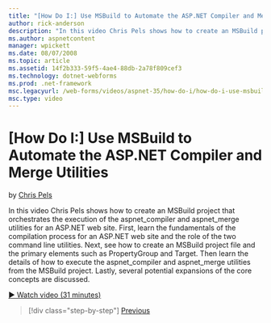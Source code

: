 ```yaml
---
title: "[How Do I:] Use MSBuild to Automate the ASP.NET Compiler and Merge Utilities | Microsoft Docs"
author: rick-anderson
description: "In this video Chris Pels shows how to create an MSBuild project that orchestrates the execution of the aspnet_compiler and aspnet_merge utilities for an ASP...."
ms.author: aspnetcontent
manager: wpickett
ms.date: 08/07/2008
ms.topic: article
ms.assetid: 14f2b333-59f5-4ae4-88db-2a78f809cef3
ms.technology: dotnet-webforms
ms.prod: .net-framework
msc.legacyurl: /web-forms/videos/aspnet-35/how-do-i/how-do-i-use-msbuild-to-automate-the-aspnet-compiler-and-merge-utilities
msc.type: video
---
```

[How Do I:] Use MSBuild to Automate the ASP.NET Compiler and Merge Utilities
====================
by [Chris Pels](https://twitter.com/chrispels)

In this video Chris Pels shows how to create an MSBuild project that orchestrates the execution of the aspnet\_compiler and aspnet\_merge utilities for an ASP.NET web site. First, learn the fundamentals of the compilation process for an ASP.NET web site and the role of the two command line utilities. Next, see how to create an MSBuild project file and the primary elements such as PropertyGroup and Target. Then learn the details of how to execute the aspnet\_compiler and aspnet\_merge utilities from the MSBuild project. Lastly, several potential expansions of the core concepts are discussed.

[&#9654; Watch video (31 minutes)](https://channel9.msdn.com/Blogs/ASP-NET-Site-Videos/how-do-i-use-msbuild-to-automate-the-aspnet-compiler-and-merge-utilities)

>[!div class="step-by-step"]
[Previous](how-do-i-serialize-a-graph-with-the-entity-framework.md)